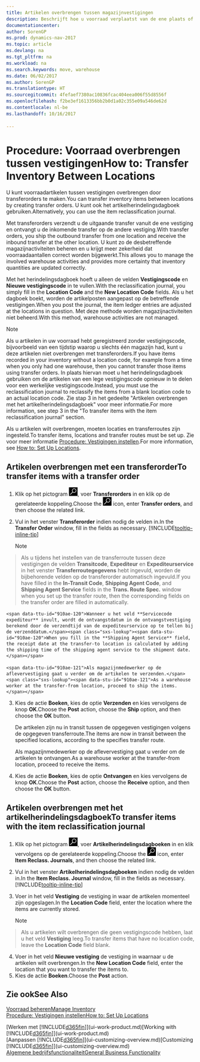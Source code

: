 ```yaml
---
title: Artikelen overbrengen tussen magazijnvestigingen
description: Beschrijft hoe u voorraad verplaatst van de ene plaats of magazijn naar een andere, met het herindelingsdagboek of met transferorders.
documentationcenter: 
author: SorenGP
ms.prod: dynamics-nav-2017
ms.topic: article
ms.devlang: na
ms.tgt_pltfrm: na
ms.workload: na
ms.search.keywords: move, warehouse
ms.date: 06/02/2017
ms.author: SorenGP
ms.translationtype: HT
ms.sourcegitcommit: 4fefaef7380ac10836fcac404eea006f55d8556f
ms.openlocfilehash: f2be3ef1613356bb2b0d1a02c355e09a546de62d
ms.contentlocale: nl-be
ms.lasthandoff: 10/16/2017

---
```

# <a name="how-to-transfer-inventory-between-locations"></a><span data-ttu-id="910ae-103">Procedure: Voorraad overbrengen tussen vestigingen</span><span class="sxs-lookup"><span data-stu-id="910ae-103">How to: Transfer Inventory Between Locations</span></span>
<span data-ttu-id="910ae-104">U kunt voorraadartikelen tussen vestigingen overbrengen door transferorders te maken.</span><span class="sxs-lookup"><span data-stu-id="910ae-104">You can transfer inventory items between locations by creating transfer orders.</span></span> <span data-ttu-id="910ae-105">U kunt ook het artikelherindelingsdagboek gebruiken.</span><span class="sxs-lookup"><span data-stu-id="910ae-105">Alternatively, you can use the item reclassification journal.</span></span>

<span data-ttu-id="910ae-106">Met transferorders verzendt u de uitgaande transfer vanuit de ene vestiging en ontvangt u de inkomende transfer op de andere vestiging.</span><span class="sxs-lookup"><span data-stu-id="910ae-106">With transfer orders, you ship the outbound transfer from one location and receive the inbound transfer at the other location.</span></span> <span data-ttu-id="910ae-107">U kunt zo de desbetreffende magazijnactiviteiten beheren en u krijgt meer zekerheid dat voorraadaantallen correct worden bijgewerkt.</span><span class="sxs-lookup"><span data-stu-id="910ae-107">This allows you to manage the involved warehouse activities and provides more certainty that inventory quantities are updated correctly.</span></span>

<span data-ttu-id="910ae-108">Met het herindelingsdagboek hoeft u alleen de velden **Vestigingscode** en **Nieuwe vestigingscode** in te vullen.</span><span class="sxs-lookup"><span data-stu-id="910ae-108">With the reclassification journal, you simply fill in the **Location Code** and the **New Location Code** fields.</span></span> <span data-ttu-id="910ae-109">Als u het dagboek boekt, worden de artikelposten aangepast op de betreffende vestigingen.</span><span class="sxs-lookup"><span data-stu-id="910ae-109">When you post the journal, the item ledger entries are adjusted at the locations in question.</span></span> <span data-ttu-id="910ae-110">Met deze methode worden magazijnactiviteiten niet beheerd.</span><span class="sxs-lookup"><span data-stu-id="910ae-110">With this method, warehouse activities are not managed.</span></span>

> [!NOTE]  
>   <span data-ttu-id="910ae-111">Als u artikelen in uw voorraad hebt geregistreerd zonder vestigingscode, bijvoorbeeld van een tijdstip waarop u slechts één magazijn had, kunt u deze artikelen niet overbrengen met transferorders.</span><span class="sxs-lookup"><span data-stu-id="910ae-111">If you have items recorded in your inventory without a location code, for example from a time when you only had one warehouse, then you cannot transfer those items using transfer orders.</span></span> <span data-ttu-id="910ae-112">In plaats hiervan moet u het herindelingsdagboek gebruiken om de artikelen van een lege vestigingscode opnieuw in te delen voor een werkelijke vestigingscode.</span><span class="sxs-lookup"><span data-stu-id="910ae-112">Instead, you must use the reclassification journal to reclassify the items from a blank location code to an actual location code.</span></span>  <span data-ttu-id="910ae-113">Zie stap 3 in het gedeelte "Artikelen overbrengen met het artikelherindelingsdagboek" voor meer informatie.</span><span class="sxs-lookup"><span data-stu-id="910ae-113">For more information, see step 3 in the "To transfer items with the item reclassification journal" section.</span></span>

<span data-ttu-id="910ae-114">Als u artikelen wilt overbrengen, moeten locaties en transferroutes zijn ingesteld.</span><span class="sxs-lookup"><span data-stu-id="910ae-114">To transfer items, locations and transfer routes must be set up.</span></span> <span data-ttu-id="910ae-115">Zie voor meer informatie [Procedure: Vestigingen instellen](inventory-how-setup-locations.md).</span><span class="sxs-lookup"><span data-stu-id="910ae-115">For more information, see [How to: Set Up Locations](inventory-how-setup-locations.md).</span></span>

## <a name="to-transfer-items-with-a-transfer-order"></a><span data-ttu-id="910ae-116">Artikelen overbrengen met een transferorder</span><span class="sxs-lookup"><span data-stu-id="910ae-116">To transfer items with a transfer order</span></span>
1. <span data-ttu-id="910ae-117">Klik op het pictogram ![Zoeken naar pagina of rapport](media/ui-search/search_small.png "pictogram Zoeken naar pagina of rapport"), voer **Transferorders** in en klik op de gerelateerde koppeling.</span><span class="sxs-lookup"><span data-stu-id="910ae-117">Choose the ![Search for Page or Report](media/ui-search/search_small.png "Search for Page or Report icon") icon, enter **Transfer orders**, and then choose the related link.</span></span>
2. <span data-ttu-id="910ae-118">Vul in het venster **Transferorder** indien nodig de velden in.</span><span class="sxs-lookup"><span data-stu-id="910ae-118">In the **Transfer Order** window, fill in the fields as necessary.</span></span> [!INCLUDE[tooltip-inline-tip](includes/tooltip-inline-tip_md.md)]

    > [!NOTE]  
>   <span data-ttu-id="910ae-119">Als u tijdens het instellen van de transferroute tussen deze vestigingen de velden **Transitcode**, **Expediteur** en **Expediteurservice** in het venster **Transferroutegegevens** hebt ingevuld, worden de bijbehorende velden op de transferorder automatisch ingevuld.</span><span class="sxs-lookup"><span data-stu-id="910ae-119">If you have filled in the **In-Transit Code**, **Shipping Agent Code**, and **Shipping Agent Service** fields in the **Trans. Route Spec.** window when you set up the transfer route, then the corresponding fields on the transfer order are filled in automatically.</span></span>

    <span data-ttu-id="910ae-120">Wanneer u het veld **Servicecode expediteur** invult, wordt de ontvangstdatum in de ontvangstvestiging berekend door de verzendtijd van de expediteurservice op te tellen bij de verzenddatum.</span><span class="sxs-lookup"><span data-stu-id="910ae-120">When you fill in the **Shipping Agent Service** field, the receipt date at the transfer-to location is calculated by adding the shipping time of the shipping agent service to the shipment date.</span></span>

    <span data-ttu-id="910ae-121">Als magazijnmedewerker op de aflevervestiging gaat u verder om de artikelen te verzenden.</span><span class="sxs-lookup"><span data-stu-id="910ae-121">As a warehouse worker at the transfer-from location, proceed to ship the items.</span></span>
3. <span data-ttu-id="910ae-122">Kies de actie **Boeken**, kies de optie **Verzenden** en kies vervolgens de knop **OK**.</span><span class="sxs-lookup"><span data-stu-id="910ae-122">Choose the **Post** action, choose the **Ship** option, and then choose the **OK** button.</span></span>

    <span data-ttu-id="910ae-123">De artikelen zijn nu in transit tussen de opgegeven vestigingen volgens de opgegeven transferroute.</span><span class="sxs-lookup"><span data-stu-id="910ae-123">The items are now in transit between the specified locations, according to the specifies transfer route.</span></span>

    <span data-ttu-id="910ae-124">Als magazijnmedewerker op de aflevervestiging gaat u verder om de artikelen te ontvangen.</span><span class="sxs-lookup"><span data-stu-id="910ae-124">As a warehouse worker at the transfer-from location, proceed to receive the items.</span></span>
4. <span data-ttu-id="910ae-125">Kies de actie **Boeken**, kies de optie **Ontvangen** en kies vervolgens de knop **OK**.</span><span class="sxs-lookup"><span data-stu-id="910ae-125">Choose the **Post** action, choose the **Receive** option, and then choose the **OK** button.</span></span>

## <a name="to-transfer-items-with-the-item-reclassification-journal"></a><span data-ttu-id="910ae-126">Artikelen overbrengen met het artikelherindelingsdagboek</span><span class="sxs-lookup"><span data-stu-id="910ae-126">To transfer items with the item reclassification journal</span></span>
1. <span data-ttu-id="910ae-127">Klik op het pictogram ![Zoeken naar pagina of rapport](media/ui-search/search_small.png "pictogram Zoeken naar pagina of rapport"), voer **Artikelherindelingsdagboeken** in en klik vervolgens op de gerelateerde koppeling.</span><span class="sxs-lookup"><span data-stu-id="910ae-127">Choose the ![Search for Page or Report](media/ui-search/search_small.png "Search for Page or Report icon") icon, enter **Item Reclass. Journals**, and then choose the related link.</span></span>
2. <span data-ttu-id="910ae-128">Vul in het venster **Artikelherindelingsdagboeken** indien nodig de velden in.</span><span class="sxs-lookup"><span data-stu-id="910ae-128">In the **Item Reclass. Journal** window, fill in the fields as necessary.</span></span> [!INCLUDE[tooltip-inline-tip](includes/tooltip-inline-tip_md.md)]
3. <span data-ttu-id="910ae-129">Voer in het veld **Vestiging** de vestiging in waar de artikelen momenteel zijn opgeslagen.</span><span class="sxs-lookup"><span data-stu-id="910ae-129">In the **Location Code** field, enter the location where the items are currently stored.</span></span>

    > [!NOTE]  
>   <span data-ttu-id="910ae-130">Als u artikelen wilt overbrengen die geen vestigingscode hebben, laat u het veld **Vestiging** leeg.</span><span class="sxs-lookup"><span data-stu-id="910ae-130">To transfer items that have no location code, leave the **Location Code** field blank.</span></span>
4. <span data-ttu-id="910ae-131">Voer in het veld **Nieuwe vestiging** de vestiging in waarnaar u de artikelen wilt overbrengen.</span><span class="sxs-lookup"><span data-stu-id="910ae-131">In the **New Location Code** field, enter the location that you want to transfer the items to.</span></span>
5. <span data-ttu-id="910ae-132">Kies de actie **Boeken**.</span><span class="sxs-lookup"><span data-stu-id="910ae-132">Choose the **Post** action.</span></span>

## <a name="see-also"></a><span data-ttu-id="910ae-133">Zie ook</span><span class="sxs-lookup"><span data-stu-id="910ae-133">See Also</span></span>
[<span data-ttu-id="910ae-134">Voorraad beheren</span><span class="sxs-lookup"><span data-stu-id="910ae-134">Manage Inventory</span></span>](inventory-manage-inventory.md)  
[<span data-ttu-id="910ae-135">Procedure: Vestigingen instellen</span><span class="sxs-lookup"><span data-stu-id="910ae-135">How to: Set Up Locations</span></span>](inventory-how-setup-locations.md)  

<span data-ttu-id="910ae-136">[Werken met [!INCLUDE[d365fin](includes/d365fin_md.md)]](ui-work-product.md)</span><span class="sxs-lookup"><span data-stu-id="910ae-136">[Working with [!INCLUDE[d365fin](includes/d365fin_md.md)]](ui-work-product.md)</span></span>  
<span data-ttu-id="910ae-137">[Aanpassen [!INCLUDE[d365fin](includes/d365fin_md.md)]](ui-customizing-overview.md)</span><span class="sxs-lookup"><span data-stu-id="910ae-137">[Customizing [!INCLUDE[d365fin](includes/d365fin_md.md)]](ui-customizing-overview.md)</span></span>  
[<span data-ttu-id="910ae-138">Algemene bedrijfsfunctionaliteit</span><span class="sxs-lookup"><span data-stu-id="910ae-138">General Business Functionality</span></span>](ui-across-business-areas.md)

##

